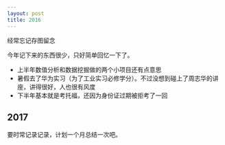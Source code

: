 ```yaml
---
layout: post
title: 2016
---
```


<div class="excerpt">
    经常忘记存图留念
</div>

今年记下来的东西很少，只好简单回忆一下了。

- 上半年数值分析和数据挖掘做的两个小项目还有点意思
- 暑假去了华为实习（为了工业实习必修学分）。不过没想到碰上了周志华的讲座，讲得很好，人也很有风度
- 下半年基本就是考托福，还因为身份证过期被拒考了一回<i class="em em-sweat"></i>

## 2017

要时常记录记录，计划一个月总结一次吧。
